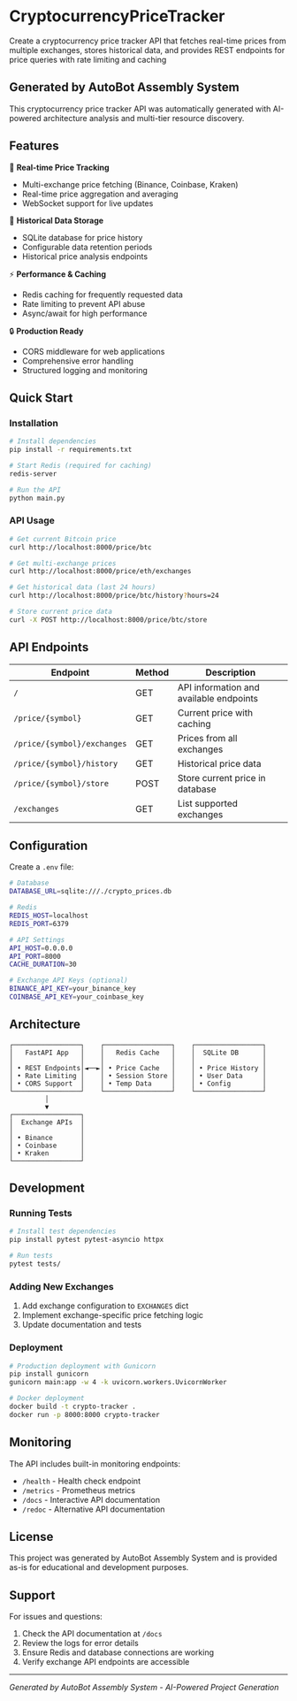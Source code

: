 # CryptocurrencyPriceTracker

Create a cryptocurrency price tracker API that fetches real-time prices from multiple exchanges, stores historical data, and provides REST endpoints for price queries with rate limiting and caching

## Generated by AutoBot Assembly System

This cryptocurrency price tracker API was automatically generated with AI-powered architecture analysis and multi-tier resource discovery.

## Features

🚀 **Real-time Price Tracking**
- Multi-exchange price fetching (Binance, Coinbase, Kraken)
- Real-time price aggregation and averaging
- WebSocket support for live updates

💾 **Historical Data Storage**
- SQLite database for price history
- Configurable data retention periods
- Historical price analysis endpoints

⚡ **Performance & Caching**
- Redis caching for frequently requested data
- Rate limiting to prevent API abuse
- Async/await for high performance

🔒 **Production Ready**
- CORS middleware for web applications
- Comprehensive error handling
- Structured logging and monitoring

## Quick Start

### Installation

```bash
# Install dependencies
pip install -r requirements.txt

# Start Redis (required for caching)
redis-server

# Run the API
python main.py
```

### API Usage

```bash
# Get current Bitcoin price
curl http://localhost:8000/price/btc

# Get multi-exchange prices
curl http://localhost:8000/price/eth/exchanges

# Get historical data (last 24 hours)
curl http://localhost:8000/price/btc/history?hours=24

# Store current price data
curl -X POST http://localhost:8000/price/btc/store
```

## API Endpoints

| Endpoint | Method | Description |
|----------|--------|-------------|
| `/` | GET | API information and available endpoints |
| `/price/{symbol}` | GET | Current price with caching |
| `/price/{symbol}/exchanges` | GET | Prices from all exchanges |
| `/price/{symbol}/history` | GET | Historical price data |
| `/price/{symbol}/store` | POST | Store current price in database |
| `/exchanges` | GET | List supported exchanges |

## Configuration

Create a `.env` file:

```bash
# Database
DATABASE_URL=sqlite:///./crypto_prices.db

# Redis
REDIS_HOST=localhost
REDIS_PORT=6379

# API Settings
API_HOST=0.0.0.0
API_PORT=8000
CACHE_DURATION=30

# Exchange API Keys (optional)
BINANCE_API_KEY=your_binance_key
COINBASE_API_KEY=your_coinbase_key
```

## Architecture

```
┌─────────────────┐    ┌─────────────────┐    ┌─────────────────┐
│   FastAPI App   │    │   Redis Cache   │    │  SQLite DB      │
│                 │    │                 │    │                 │
│ • REST Endpoints│◄──►│ • Price Cache   │    │ • Price History │
│ • Rate Limiting │    │ • Session Store │    │ • User Data     │
│ • CORS Support  │    │ • Temp Data     │    │ • Config        │
└─────────────────┘    └─────────────────┘    └─────────────────┘
         │
         ▼
┌─────────────────┐
│  Exchange APIs  │
│                 │
│ • Binance       │
│ • Coinbase      │
│ • Kraken        │
└─────────────────┘
```

## Development

### Running Tests

```bash
# Install test dependencies
pip install pytest pytest-asyncio httpx

# Run tests
pytest tests/
```

### Adding New Exchanges

1. Add exchange configuration to `EXCHANGES` dict
2. Implement exchange-specific price fetching logic
3. Update documentation and tests

### Deployment

```bash
# Production deployment with Gunicorn
pip install gunicorn
gunicorn main:app -w 4 -k uvicorn.workers.UvicornWorker

# Docker deployment
docker build -t crypto-tracker .
docker run -p 8000:8000 crypto-tracker
```

## Monitoring

The API includes built-in monitoring endpoints:

- `/health` - Health check endpoint
- `/metrics` - Prometheus metrics
- `/docs` - Interactive API documentation
- `/redoc` - Alternative API documentation

## License

This project was generated by AutoBot Assembly System and is provided as-is for educational and development purposes.

## Support

For issues and questions:
1. Check the API documentation at `/docs`
2. Review the logs for error details
3. Ensure Redis and database connections are working
4. Verify exchange API endpoints are accessible

---

*Generated by AutoBot Assembly System - AI-Powered Project Generation*
